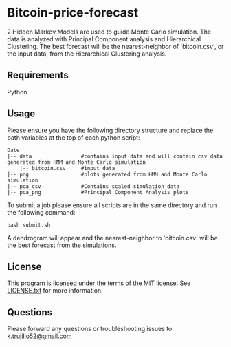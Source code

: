 # Bitcoin-price-forecast
2 Hidden Markov Models are used to guide Monte Carlo simulation. The data is analyzed with Principal Component analysis and Hierarchical Clustering. The best forecast will be the nearest-neighbor of 'bitcoin.csv', or the input data, from the Hierarchical Clustering analysis. 
## Requirements
Python
## Usage
Please ensure you have the following directory structure and replace the path variables at the top of each python script:
```
Date
|-- data                #contains input data and will contain csv data generated from HMM and Monte Carlo simulation
    |-- bitcoin.csv     #input data
|-- png                 #plots generated from HMM and Monte Carlo simulation
|-- pca_csv             #Contains scaled simulation data
|-- pca_png             #Principal Component Analysis plots
```
To submit a job please ensure all scripts are in the same directory and run the following command:
```
bash submit.sh
```

A dendrogram will appear and the nearest-neighbor to 'bitcoin.csv' will be the best forecast from the simulations. 

## License
This program is licensed under the terms of the MIT license. See [LICENSE.txt]() for more information. 

## Questions
Please forward any questions or troubleshooting issues to k.trujillo52@gmail.com
